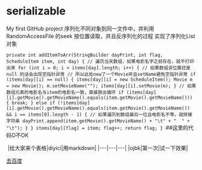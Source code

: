 # serializable
My first GitHub project
序列化不同对象到同一文件中，并利用RandomAccessFile 的seek 按位置读取，并且反序列化的过程
实现了序列化List对象

`private int addItemToArr(StringBuilder dayPrint, int flag, ScheduleItem item, int day) {
		// 遍历当天数组，如果电影名字之前存在，就不打印出来
		for (int i = 0; i < items[day].length; i++) {
			// 如果数组该位置还是null 的话会出现空指针异常
			// 所以此处new了一个Movie并且setName避免空指针异常
			if (items[day][i] == null) {
				items[day][i] = new ScheduleItem();
				Movie m = new Movie();
				m.setMovieName("");
				items[day][i].setMovie(m);
			}
			// 如果数组元素的电影名与item的电影名一致，直接跳出循环
			if (items[day][i].getMovie().getMovieName().equals(item.getMovie().getMovieName())) {
				break;
			} else if (!items[day][i].getMovie().getMovieName().equals(item.getMovie().getMovieName())
					&& i == items[0].length - 1) {
				// 如果遍历到数组最后一位且电影名不等，就拼接字符串
				dayPrint.append(item.getMovie().getMovieName() + "\t" + "  " + "\t");
			}
		}
		items[day][flag] = item;
		flag++;
		return flag;
	}`
  ##这里的代码O不OK
  
  |给大家来个表格|diyici|用markdown|
  |---|---|---|
  |ojbk|第一次|试一下效果|
  
 [去百度](http://www.baidu.com/)
